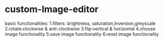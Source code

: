 # custom-Image-editor
basic functionalities: 
1.filters: brightness, saturation,Inversion,greyscale
2.rotate:clockwise & anti-clockwise
3.flip:vertical & horizontal
4.choose image functionality
5.save image functionality
6.reset image functionality
